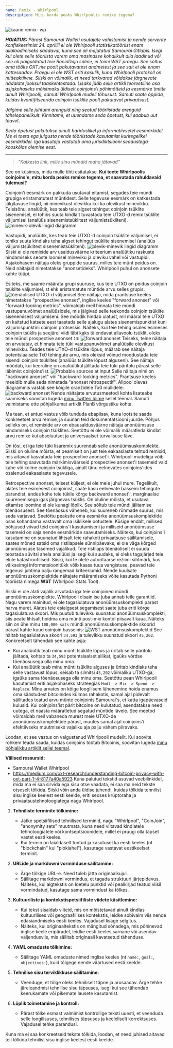 ```yaml
---
name: Remix - Whirlpool
description: Mitu korda peaks Whirlpoolis remixe tegema?
---
```

![kaane remix- wp](assets/cover.webp)

***HOIATUS:** Pärast Samourai Walleti asutajate vahistamist ja nende serverite konfiskeerimist 24. aprillil ei ole Whirlpooli statistikatööriist enam allalaadimiseks saadaval, kuna see oli majutatud Samourai Gitlabis. Isegi kui olete selle tööriista varem oma masinasse kohalikult alla laadinud või see oli paigaldatud teie RoninDojo sõlme, ei toimi WST praegu. See sõltus oma tööks OXT.me poolt pakutavatest andmetest ja see sait ei ole enam kättesaadav. Praegu ei ole WST eriti kasulik, kuna Whirlpooli protokoll on mitteaktiivne. Siiski on võimalik, et need tarkvarad võidakse järgnevate nädalate jooksul taaskehtestada. Lisaks jääb selle artikli teoreetiline osa asjakohaseks mõistmaks üldiselt coinjoins'i põhimõtteid ja eesmärke (mitte ainult Whirlpooli), samuti Whirlpooli mudeli tõhusust. Samuti saate õppida, kuidas kvantifitseerida coinjoin tsüklite poolt pakutavat privaatsust.*

_Jälgime selle juhtumi arenguid ning seotud tööriistade arenguid tähelepanelikult. Kinnitame, et uuendame seda õpetust, kui saabub uut teavet._

_Seda õpetust pakutakse ainult hariduslikel ja informatiivsetel eesmärkidel. Me ei toeta ega julgusta nende tööriistade kasutamist kuritegelikel eesmärkidel. Iga kasutaja vastutab oma jurisdiktsiooni seadustega kooskõlas olemise eest._

---

> *"Katkesta link, mille sinu mündid maha jätavad"*

See on küsimus, mida mulle tihti esitatakse. **Kui teete Whirlpoolis coinjoins'e, mitu korda peaks remixe tegema, et saavutada rahuldavaid tulemusi?**

Coinjoin'i eesmärk on pakkuda usutavat eitamist, segades teie mündi grupiga eristamatutest müntidest. Selle tegevuse eesmärk on katkestada jälgitavuse lingid, nii minevikust olevikku kui ka olevikust minevikku. Teisisõnu, analüütik, kes teab teie algset tehingut coinjoin tsüklite sisenemisel, ei tohiks suuta kindlalt tuvastada teie UTXO-d remix tsüklite väljumisel (analüüs sisenemistsüklitest väljumistsükliteni).
![minevik-olevik lingid diagramm](assets/en/1.webp)

Vastupidi, analüütik, kes teab teie UTXO-d coinjoin tsüklite väljumisel, ei tohiks suuta kindlaks teha algset tehingut tsüklite sisenemisel (analüüs väljumistsüklitest sisenemistsükliteni).
![olevik-minevik lingid diagramm](assets/en/2.webp)
Siiski ei ole remixide arv usaldusväärne kriteerium analüütiku raskuste hindamiseks seoste loomisel mineviku ja oleviku vahel või vastupidi. Asjakohasem näitaja oleks gruppide suurus, milles teie münt peidus on. Neid näitajaid nimetatakse "anonsetideks". Whirlpooli puhul on anonsete kahte tüüpi.

Esiteks, me saame määrata grupi suuruse, kus teie UTXO on peidus coinjoin tsüklite väljumisel, st ehk eristamatute müntide arvu selles grupis.
![tõenäolised UTXO-d väljumisel](assets/en/3.webp)
See näitaja, mida prantsuse keeles nimetatakse "prospective anonset", inglise keeles "forward anonset" või "forward-looking metrics", võimaldab meil hinnata teie mündi vastupanuvõimet analüüsidele, mis jälgivad selle teekonda coinjoin tsüklite sisenemisest väljumiseni. See mõõdik hindab ulatust, mil määral teie UTXO on kaitstud katsete eest taastada selle ajalugu alates sisenemispunktist kuni väljumispunktini coinjoin protsessis. Näiteks, kui teie tehing osales esimeses coinjoin tsüklis ja seejärel viidi läbi kaks täiendavat allavoolu tsüklit, oleks teie mündi prospective anonset `13`: ![forward anonset](assets/en/4.webp)
Teiseks, teine näitaja on arvutatav, et hinnata teie tüki vastupanuvõimet analüüsile olevikust minevikku. Teades teie UTXO-d tsüklite lõpus, määrab see näitaja potentsiaalsete Tx0 tehingute arvu, mis oleksid võinud moodustada teie sisendi coinjoin tsüklites (analüüs tsüklite lõpust alguseni). See näitaja mõõdab, kui keeruline on analüütikul jälitada teie tüki päritolu pärast selle läbimist coinjoins'ist. ![Probable sources at input](assets/en/5.webp)
Selle näitaja nimi on "backward anonset" või "backward-looking metrics". Prantsuse keeles meeldib mulle seda nimetada "anonset rétrospectif". Allpool olevas diagrammis vastab see kõigile oranžidele Tx0 mullidele:
![backward anonset](assets/en/6.webp)
Nende näitajate arvutusmeetodi kohta lisateabe saamiseks soovitan lugeda [minu Twitteri lõime](https://twitter.com/Loic_Pandul/status/1550850558147395585?s=20) sellel teemal. Samuti valmistame ette põhjalikumat artiklit PlanB võrgustiku kohta.

Ma tean, et antud vastus võib tunduda ebapiisav, kuna lootsite saada konkreetset arvu remixe, ja suunan teid dokumentatsiooni juurde. Põhjus selleks on, et remixide arv on ebausaldusväärne näitaja anonüümsuse hindamiseks coinjoin tsüklites. Seetõttu ei ole võimalik määratleda kindlat arvu remixe kui absoluutset ja universaalset turvalisuse läve.

On tõsi, et iga teie tüki lisaremix suurendab selle anonüümsuskomplekte. Siiski on oluline mõista, et peamiselt on just teie eakaaslaste tehtud remixid, mis aitavad kasvatada teie prospective anonset'i. Whirlpooli mudeliga võib teie tehing saavutada märkimisväärseid prospective anonset'i tasemeid vaid kahe või kolme coinjoin tsükliga, ainult tänu eelnevates coinjoins'ides osalenud eakaaslaste tegevusele.

Retrospective anonset, teisest küljest, ei ole meie juhul mure. Tegelikult, alates teie esimesest coinjoinist, saate kasu eelnevate basseini tehingute pärandist, andes kohe teie tükile kõrge backward anonset'i, marginaalse suurenemisega igas järgnevas tsüklis.
On oluline mõista, et usutava eitamise loomine ei ole kunagi lõplik. See sõltub teie mündi jälitamise tõenäosusest. See tõenäosus väheneb, kui suureneb rühmade suurus, mis seda varjavad. Seetõttu peaksite oma eesmärke anonüümsuskomplektide osas kohandama vastavalt oma isiklikele ootustele. Küsige endalt, millised põhjused viivad teid coinjoins'i kasutamiseni ja milliseid anonüümsuse tasemeid on vaja nende eesmärkide saavutamiseks. Näiteks, kui coinjoins'i kasutamine on suunatud lihtsalt teie rahakoti privaatsuse säilitamisele, saates mõned satsid oma ristilapsele sünnipäevaks, ei ole väga kõrged anonüümsuse tasemed vajalikud. Teie ristilaps tõenäoliselt ei suuda teostada süvitsi ahela analüüsi ja isegi kui suudaks, ei oleks tagajärjed teie elule katastroofilised. Siiski, kui te olete autoritaarse režiimi sihtmärk, kus väikseimgi informatsioonitükk võib kaasa tuua vangistuse, peavad teie tegevusi juhtima palju rangemad kriteeriumid.
Nende kuulsate anonüümsuskomplektide näitajate määramiseks võite kasutada Pythoni tööriista nimega **WST** (Whirlpool Stats Tool).

Siiski ei ole alati vajalik arvutada iga teie coinjoined mündi anonüümsuskomplekte. Whirlpooli disain ise juba annab teile garantiid. Nagu varem mainitud, ei ole tagasiulatuva anonüümsuskomplekti pärast harva muret. Alates teie esialgsest segamisest saate juba eriti kõrge tagasiulatuva skoori. Mis puutub tulevikku suunatud anonüümsuskomplekti, siis peate lihtsalt hoidma oma münti post-mix kontol piisavalt kaua. Näiteks siin on ühe minu `100,000 sats` mündi anonüümsuskomplektide skoorid pärast kahte kuud coinjoin basseinis:
![WST anonüümsuskomplektid](assets/en/7.webp)
See näitab tagasiulatuva skoori `34,593` ja tulevikku suunatud skoori `45,202`. Konkreetselt tähendab see kahte asja:
- Kui analüütik teab minu münti tsüklite lõpus ja üritab selle päritolu jälitada, kohtab ta `34,593` potentsiaalset allikat, igaüks võrdse tõenäosusega olla minu oma.
- Kui analüütik teab minu münti tsüklite alguses ja üritab kindlaks teha selle vastavust lõpus, seisab ta silmitsi `45,202` võimaliku UTXO-ga, igaüks sama tõenäosusega olla minu oma.
Seetõttu pean Whirlpooli kasutamist eriti asjakohaseks strateegias `Hodl -> Mix -> Spend -> Replace`. Minu arvates on kõige loogilisem lähenemine hoida enamus oma säästudest bitcoinides külmas rahakotis, samal ajal pidevalt säilitades teatud arvu münte coinjoinis Samourai's, et katta igapäevaseid kulusid. Kui coinjoins'ist pärit bitcoine on kulutatud, asendatakse need uutega, et naasta määratletud segatud müntide lävele. See meetod võimaldab meil vabaneda murest meie UTXO-de anonüümsuskomplektide pärast, muutes samal ajal coinjoins'i efektiivseks muutmiseks vajaliku aja palju vähem piiravaks.

Loodan, et see vastus on valgustanud Whirlpooli mudelit. Kui soovite rohkem teada saada, kuidas coinjoins töötab Bitcoinis, soovitan lugeda [minu põhjalikku artiklit sellel teemal](https://planb.network/tutorials/privacy/on-chain/coinjoin-dojo-c4b20263-5b30-4c74-ae59-dc8d0f8715c2).

**Välised ressursid:**
- Samourai Wallet Whirlpool
- https://medium.com/oxt-research/understanding-bitcoin-privacy-with-oxt-part-1-4-8177a40a5923
Kuna palutud tekstid asuvad veebilinkidel, mida ma ei saa sirvida ega sisu otse vaadata, ei saa ma neid tekste otseselt tõlkida. Siiski võin anda üldise juhendi, kuidas tõlkida tehnilist sisu inglise keelest eesti keelde, eriti seoses krüptoraha ja privaatsustehnoloogiatega nagu Whirlpool.

1. **Tehniliste terminite tõlkimine:**
   - Jätke spetsiifilised tehnilised terminid, nagu "Whirlpool", "CoinJoin", "anonymity sets" muutmata, kuna need viitavad kindlatele tehnoloogiatele või kontseptsioonidele, millel ei pruugi olla täpset vastet eesti keeles.
   - Kui termin on laialdaselt tuntud ja kasutusel ka eesti keeles (nt "blockchain" kui "plokiahel"), kasutage vastavat eestikeelset terminit.

2. **URLide ja markdowni vorminduse säilitamine:**
   - Ärge tõlkige URL-e. Need tuleb jätta originaalkujul.
   - Säilitage markdowni vormindus, et tagada struktuuri järjepidevus. Näiteks, kui algtekstis on loetelu punktid või pealkirjad teatud viisil vormindatud, kasutage sama vormindust ka tõlkes.

3. **Kultuuriliste ja kontekstispetsiifiliste viidete käsitlemine:**
   - Kui tekst sisaldab viiteid, mis on mõistetavad ainult kindlas kultuurilises või geograafilises kontekstis, leidke sobivaim viis nende edasiandmiseks eesti keeles. Vajadusel lisage selgitus.
   - Näiteks, kui originaaltekstis on mängitud sõnadega, mis põhinevad inglise keele eripäradel, leidke eesti keeles sarnane või asendav väljendusviis, mis säilitab originaali kavatsetud tähenduse.

4. **YAML omaduste tõlkimine:**
   - Säilitage YAML omaduste nimed inglise keeles (nt `name:`, `goal:`, `objectives:`), kuid tõlgege nende väärtused eesti keelde.

5. **Tehnilise sisu terviklikkuse säilitamine:**
   - Veenduge, et tõlge oleks tehniliselt täpne ja arusaadav. Ärge tehke järeleandmisi tehnilise sisu täpsuses, isegi kui see tähendab keerukamate või pikemate lausete kasutamist.

6. **Lõplik toimetamine ja kontroll:**
   - Pärast tõlke esmast valmimist kontrollige teksti uuesti, et veenduda selle loogilisuses, tehnilises täpsuses ja keeleliselt korrektsuses. Vajadusel tehke parandusi.

Kuna ma ei saa konkreetseid tekste tõlkida, loodan, et need juhised aitavad teil tõlkida tehnilist sisu inglise keelest eesti keelde.